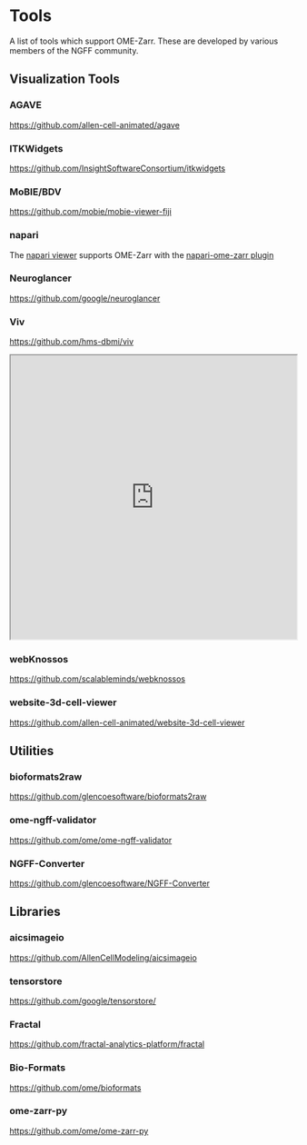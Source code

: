 # Tools

A list of tools which support OME-Zarr. These are developed by various members of the NGFF community.

## Visualization Tools

### AGAVE
<https://github.com/allen-cell-animated/agave>


### ITKWidgets
<https://github.com/InsightSoftwareConsortium/itkwidgets>


### MoBIE/BDV
<https://github.com/mobie/mobie-viewer-fiji>


### napari
The [napari viewer](https://github.com/napari/napari) supports OME-Zarr with the [napari-ome-zarr plugin](https://github.com/ome/napari-ome-zarr)


### Neuroglancer
<https://github.com/google/neuroglancer>


### Viv
<https://github.com/hms-dbmi/viv>

<iframe style="width: 100%; height: 500px" name="vizarr" src="https://hms-dbmi.github.io/vizarr/v0.1/?source=https://uk1s3.embassy.ebi.ac.uk/idr/zarr/v0.1/4495402.zarr">
</iframe>


### webKnossos
<https://github.com/scalableminds/webknossos>


### website-3d-cell-viewer
<https://github.com/allen-cell-animated/website-3d-cell-viewer>


## Utilities

### bioformats2raw
<https://github.com/glencoesoftware/bioformats2raw>


### ome-ngff-validator
<https://github.com/ome/ome-ngff-validator>


### NGFF-Converter
<https://github.com/glencoesoftware/NGFF-Converter>


## Libraries

### aicsimageio
<https://github.com/AllenCellModeling/aicsimageio>


### tensorstore
<https://github.com/google/tensorstore/>


### Fractal
<https://github.com/fractal-analytics-platform/fractal>


### Bio-Formats
<https://github.com/ome/bioformats>


### ome-zarr-py
<https://github.com/ome/ome-zarr-py>

